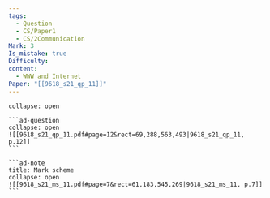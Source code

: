```yaml
---
tags:
  - Question
  - CS/Paper1
  - CS/2Communication
Mark: 3
Is_mistake: true
Difficulty: 
content:
  - WWW and Internet
Paper: "[[9618_s21_qp_11]]"
---
```

````ad-example
collapse: open

```ad-question
collapse: open
![[9618_s21_qp_11.pdf#page=12&rect=69,288,563,493|9618_s21_qp_11, p.12]]
```

```ad-note
title: Mark scheme
collapse: open
![[9618_s21_ms_11.pdf#page=7&rect=61,183,545,269|9618_s21_ms_11, p.7]]
```

````

